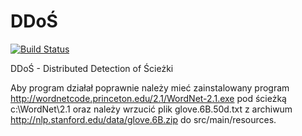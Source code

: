 # DDoŚ
[![Build Status](https://travis-ci.org/pawelkami/DDoS.svg?branch=master)](https://travis-ci.org/pawelkami/DDoS)

DDoŚ - Distributed Detection of Ścieżki

Aby program działał poprawnie należy mieć zainstalowany program 
http://wordnetcode.princeton.edu/2.1/WordNet-2.1.exe pod ścieżką c:\WordNet\2.1 
oraz należy wrzucić plik glove.6B.50d.txt z archiwum http://nlp.stanford.edu/data/glove.6B.zip 
do src/main/resources.
